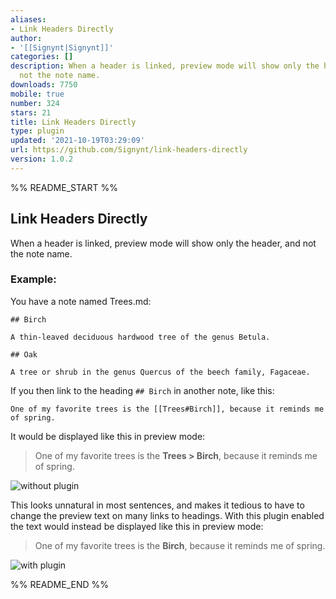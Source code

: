 ```yaml
---
aliases:
- Link Headers Directly
author:
- '[[Signynt|Signynt]]'
categories: []
description: When a header is linked, preview mode will show only the header, and
  not the note name.
downloads: 7750
mobile: true
number: 324
stars: 21
title: Link Headers Directly
type: plugin
updated: '2021-10-19T03:29:09'
url: https://github.com/Signynt/link-headers-directly
version: 1.0.2
---
```


%% README_START %%

## Link Headers Directly

When a header is linked, preview mode will show only the header, and not the note name.

### Example:

You have a note named Trees.md:
```
## Birch

A thin-leaved deciduous hardwood tree of the genus Betula.

## Oak

A tree or shrub in the genus Quercus of the beech family, Fagaceae.
```

If you then link to the heading `## Birch` in another note, like this:  

```
One of my favorite trees is the [[Trees#Birch]], because it reminds me of spring.
```

It would be displayed like this in preview mode:

> One of my favorite trees is the **Trees > Birch**, because it reminds me of spring.

![without plugin](https://raw.githubusercontent.com/signynt/link-headers-directly/master/resources/gifs/without-plugin.gif)

This looks unnatural in most sentences, and makes it tedious to have to change the preview text on many links to headings. With this plugin enabled the text would instead be displayed like this in preview mode:

> One of my favorite trees is the **Birch**, because it reminds me of spring.

![with plugin](https://raw.githubusercontent.com/signynt/link-headers-directly/master/resources/gifs/with-plugin.gif)


%% README_END %%